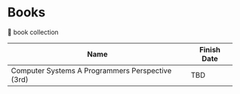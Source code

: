 # Books
:book: book collection

| Name | Finish Date |
| ---- | ----------- |
| Computer Systems A Programmers Perspective (3rd) | TBD |
